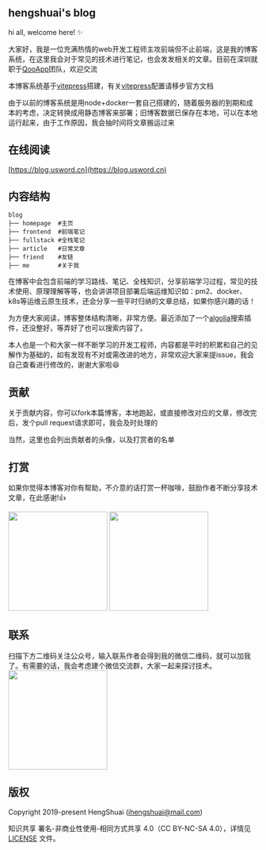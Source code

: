 ## hengshuai's blog

hi all, welcome here! :sparkles:

大家好，我是一位充满热情的web开发工程师主攻前端但不止前端，这是我的博客系统，在这里我会对于常见的技术进行笔记，也会发发相关的文章。目前在深圳就职于[QooApp](https://www.qoo-app.com)团队，欢迎交流

本博客系统基于[vitepress](https://vitepress.vuejs.org/)搭建，有关[vitepress](https://vitepress.vuejs.org/)配置请移步官方文档

由于以前的博客系统是用node+docker一套自己搭建的，随着服务器的到期和成本的考虑，决定转换成用静态博客来部署；旧博客数据已保存在本地，可以在本地运行起来，由于工作原因，我会抽时间将文章搬运过来
## 在线阅读
[https://blog.usword.cn](https://blog.usword.cn)

## 内容结构
```
blog
├── homepage  #主页
├── frontend  #前端笔记
├── fullstack #全栈笔记
├── article   #日常文章
├── friend    #友链
├── me        #关于我
```
在博客中会包含前端的学习路线、笔记、全栈知识，分享前端学习过程，常见的技术使用、原理理解等等，也会讲讲项目部署后端运维知识如：pm2、docker、k8s等运维云原生技术，还会分享一些平时归纳的文章总结，如果你感兴趣的话！

为方便大家阅读，博客整体结构清晰，非常方便。最近添加了一个[algolia](https://www.algolia.com)搜索插件，还没整好，等弄好了也可以搜索内容了。

本人也是一个和大家一样不断学习的开发工程师，内容都是平时的积累和自己的见解作为基础的，如有发现有不对或需改进的地方，非常欢迎大家来提issue，我会自己查看进行修改的，谢谢大家啦:satisfied:

## 贡献
关于贡献内容，你可以fork本篇博客，本地跑起，或直接修改对应的文章，修改完后，发个pull request请求即可，我会及时处理的

当然，这里也会列出贡献者的头像，以及打赏者的名单

## 打赏
如果你觉得本博客对你有帮助，不介意的话打赏一杯咖啡，鼓励作者不断分享技术文章，在此感谢!:thumbsup:
<div>
<img src="https://tva1.sinaimg.cn/large/005HV6Avgy1h72anu40usj30dw0dw40j.jpg" width=200>
<img src="https://tva1.sinaimg.cn/large/005HV6Avgy1h72ap99ym1j30b40b4abq.jpg" width=200>
</div>

## 联系
扫描下方二维码关注公众号，输入联系作者会得到我的微信二维码，就可以加我了。有需要的话，我会考虑建个微信交流群，大家一起来探讨技术。
<img src="https://tva1.sinaimg.cn/large/005HV6Avgy1h73c12oikuj309k09kq2u.jpg" width=200>

## 版权
Copyright 2019-present HengShuai ([ihengshuai@mail.com](mailto:wsm_1105@163.com))

知识共享 署名-非商业性使用-相同方式共享 4.0（CC BY-NC-SA 4.0），详情见 [LICENSE](/LICENSE) 文件。